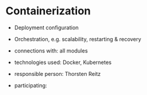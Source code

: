 # Containerization

- Deployment configuration
- Orchestration, e.g. scalability, restarting & recovery

- connections with: all modules
- technologies used: Docker, Kubernetes
- responsible person: Thorsten Reitz
- participating: